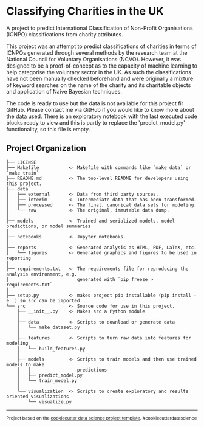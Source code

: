 Classifying Charities in the UK
===============================

A project to predict International Classification of Non-Profit Organisations (ICNPO) classifications from charity attributes.

This project was an attempt to predict classifications of charities in terms of ICNPOs generated through several methods by the research team at the National Council for Voluntary Organisations (NCVO).  However, it was designed to be a proof-of-concept as to the capacity of machine learning to help categorise the voluntary sector in the UK.  As such the classifications have not been manually checked beforehand and were originally a mixture of keyword searches on the name of the charity and its charitable objects and application of Naive Bayesian techniques.

The code is ready to use but the data is not available for this project fir GitHub.  Please contact me via GitHub if you would like to know more about the data used.  There is an exploratory notebook with the last executed code blocks ready to view and this is partly to replace the 'predict_model.py' functionality, so this file is empty.

Project Organization
------------

    ├── LICENSE
    ├── Makefile           <- Makefile with commands like `make data` or `make train`
    ├── README.md          <- The top-level README for developers using this project.
    ├── data
    │   ├── external       <- Data from third party sources.
    │   ├── interim        <- Intermediate data that has been transformed.
    │   ├── processed      <- The final, canonical data sets for modeling.
    │   └── raw            <- The original, immutable data dump.
    │
    ├── models             <- Trained and serialized models, model predictions, or model summaries
    │
    ├── notebooks          <- Jupyter notebooks.
    │
    ├── reports            <- Generated analysis as HTML, PDF, LaTeX, etc.
    │   └── figures        <- Generated graphics and figures to be used in reporting
    │
    ├── requirements.txt   <- The requirements file for reproducing the analysis environment, e.g.
    │                         generated with `pip freeze > requirements.txt`
    │
    ├── setup.py           <- makes project pip installable (pip install -e .) so src can be imported
    └── src                <- Source code for use in this project.
        ├── __init__.py    <- Makes src a Python module
        │
        ├── data           <- Scripts to download or generate data
        │   └── make_dataset.py
        │
        ├── features       <- Scripts to turn raw data into features for modeling
        │   └── build_features.py
        │
        ├── models         <- Scripts to train models and then use trained models to make
        │   │                 predictions
        │   ├── predict_model.py
        │   └── train_model.py
        │
        └── visualization  <- Scripts to create exploratory and results oriented visualizations
            └── visualize.py


--------

<p><small>Project based on the <a target="_blank" href="https://drivendata.github.io/cookiecutter-data-science/">cookiecutter data science project template</a>. #cookiecutterdatascience</small></p>
